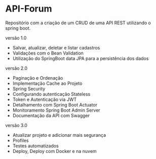 # API-Forum
Repositório com a criação de um CRUD de uma API REST utilizando o spring boot.  

versão 1.0
- Salvar, atualizar, deletar e listar cadastros  
- Validações com o Bean Validation  
- Utilização do SpringBoot data JPA para a persistência dos dados  

versão 2.0 
- Paginação e Ordenação  
- Implementação Cache ao Projeto    
- Spring Security   
- Configurando autenticação Stateless  
- Token e Autenticação via JWT  
- Detalhamento com Spring Boot Actuator  
- Monitoramento Spring Boot Admin Server  
- Documentação da API com Swagger  

versão 3.0
- Atualizar projeto e adicionar mais segurança  
- Profiles  
- Testes automatizados  
- Deploy, Deploy com Docker e na nuvem     


